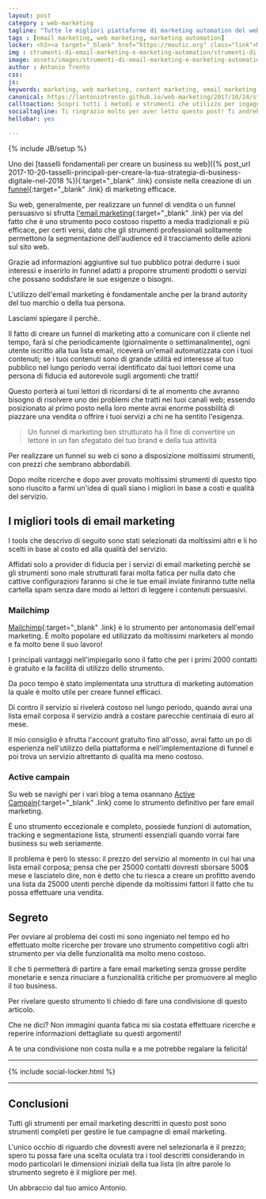 ```yaml
---
layout: post
category : web-marketing
tagline: "Tutte le migliori piattaforme di marketing automation del web"
tags : [email marketing, web marketing, marketing automation]
locker: <h3><a target="_blank" href="https://mautic.org" class="link">Mautic</a></h3><p>È la piattaforma di marketing automation che fa per te!</p><p>Perchè?</p><p>Perchè comprende tutte le funzionalità delle precedenti ed è open source quindi puoi usarla gratis!</p><p>Utilizzando questo strumento direi che spenderai il 10% di quel che spenderesti con altri tools per via del fatto che con Mautic l'unica spesa che dovrai sostenere sarà legata alla consegna dei messaggi email e l'hosting della piattaforma sui tuoi server.</p><p>Come servizio di consegna email consiglio di utilizzare Amazon SES che costerà 0,0001 eur a messaggio email (50eur per 500000 email) riuscirà a soddifare le tue esigenze con costi veramente esigui!</p><p>L'unico punto a sfavore di Mautic è la necessità di competenze tecniche per installarlo sul proprio server; per ovviare al prolema ti basterà contattare un esperto in strumenti di hosting che, solo una volta, installerà il sistema sui tuoi server!</p>
img : strumenti-di-email-marketing-e-marketing-automation/strumenti-di-email-marketing-e-marketing-automation.jpg
image: assets/images/strumenti-di-email-marketing-e-marketing-automation/strumenti-di-email-marketing-e-marketing-automation.jpg
author : Antonio Trento
css:
js:  
keywords: marketing, web marketing, content marketing, email marketing
canonical: https://lantoniotrento.github.io/web-marketing/2017/10/24/strumenti-di-email-marketing-e-marketing-automation
calltoaction: Scopri tutti i metodi e strumenti che utilizzo per ingaggiare nuovo pubblico per le mie pagine web.  <a href="https://lantoniotrento.github.io/signup">Iscriviti qui e ricevi i 3 regali segreti del blog</a>.
socialtagline: Ti ringrazio molto per aver letto questo post! Ti andrebbe di farmi un favore? Regalami la felicità! Lasciami una condivisione sul tuo social preferito!
hellobar: yes

---
```

{% include JB/setup %}

Uno dei [tasselli fondamentali per creare un business su web]({% post_url 2017-10-20-tasselli-principali-per-creare-la-tua-strategia-di-business-digitale-nel-2018 %}){:target="_blank" .link} consiste nella creazione di un [funnel](https://it.wikipedia.org/wiki/Imbuto_di_conversione){:target="_blank" .link} di marketing efficace.<!--more-->

Su web, generalmente, per realizzare un funnel di vendita o un funnel persuasivo si sfrutta [l'email marketing](https://it.wikipedia.org/wiki/Email_marketing){:target="_blank" .link} per via del fatto che è uno strumento poco costoso rispetto a media tradizionali e più efficace, per certi versi, dato che gli strumenti professionali solitamente permettono la segmentazione dell'audience ed il tracciamento delle azioni sul sito web.

Grazie ad informazioni aggiuntive sul tuo pubblico potrai dedurre i suoi interessi e inserirlo in funnel adatti a proporre strumenti prodotti o servizi che possano soddisfare le sue esigenze o bisogni.

L'utilizzo dell'email marketing è fondamentale anche per la brand autority del tuo marchio o della tua persona.

Lasciami spiegare il perchè..

Il fatto di creare un funnel di marketing atto a comunicare con il cliente nel tempo, farà si che periodicamente (giornalmente o settimanalmente), ogni utente iscritto alla tua lista email, riceverà un'email automatizzata con i tuoi contenuti; se i tuoi contenuti sono di grande utilità ed interesse al tuo pubblico nel lungo periodo verrai identificato dai tuoi lettori come una persona di fiducia ed autorevole sugli argomenti che tratti!

Questo porterà ai tuoi lettori di ricordarsi di te al momento che avranno bisogno di risolvere uno dei problemi che tratti nei tuoi canali web; essendo posizionato al primo posto nella loro mente avrai  enorme possbilità di piazzare una vendita o offrire i tuoi servizi a chi ne ha sentito l'esigenza.

> Un funnel di marketing ben strutturato ha il fine di convertire un lettore in un fan sfegatato del tuo brand e della tua attività

Per realizzare un funnel su web ci sono a disposizione moltissimi strumenti, con prezzi che sembrano abbordabili.

Dopo molte ricerche e dopo aver provato moltissimi strumenti di questo tipo sono riuscito a farmi un'idea di quali siano i migliori in base a costi e qualità del servizio.

## I migliori tools di email marketing

I tools che descrivo di seguito sono stati selezionati da moltissimi altri e li ho scelti in base al costo ed alla qualità del servizio.

Affidati solo a provider di fiducia per i servizi di email marketing perchè se gli strumenti sono male strutturati farai molta fatica per nulla dato che cattive configurazioni faranno si che le tue email inviate finiranno tutte nella cartella spam senza dare modo ai lettori di leggere i contenuti persuasivi.

### Mailchimp

[Mailchimp](https://mailchimp.com){:target="_blank" .link} è lo strumento per antonomasia dell'email marketing. È molto popolare ed utilizzato da moltissimi marketers al mondo e fa molto bene il suo lavoro!

I principali vantaggi nell'impiegarlo sono il fatto che per i primi 2000 contatti è gratuito e la facilità di utilizzo dello strumento.

Da poco tempo è stato implementata una struttura di marketing automation la quale è molto utile per creare funnel efficaci.

Di contro il servizio si rivelerà costoso nel lungo periodo, quando avrai una lista email corposa il servizio andrà a costare parecchie centinaia di euro al mese.

Il mio consiglio è sfrutta l'account gratuito fino all'osso, avrai fatto un po di esperienza nell'utilizzo della piattaforma e nell'implementazione di funnel e poi trova un servizio altrettanto di qualità ma meno costoso.

### Active campain

Su web se navighi per i vari blog a tema osannano [Active Campain](http://linktrack.info/.2qenq){:target="_blank" .link} come lo strumento definitivo per fare email marketing.

È uno strumento eccezionale e completo, possiede funzioni di automation, tracking e segmentazione lista, strumenti essenziali quando vorrai fare business su web seriamente.

Il problema è però lo stesso: il prezzo del servizio al momento in cui hai una lista email corposa; pensa che per 25000 contatti dovresti sborsare 500$ mese e lasciatelo dire, non è detto che tu riesca a creare un profitto avendo una lista da 25000 utenti perchè dipende da moltissimi fattori il fatto che tu possa effettuare una vendita.

## Segreto

Per ovviare al problema dei costi mi sono ingeniato nel tempo ed ho effettuato  molte ricerche per trovare uno strumento competitivo cogli altri strumento per via delle funzionalità ma molto meno costoso.

Il che ti permetterà di partire a fare email marketing senza grosse perdite monetarie e senza rinuciare a funzionalità critiche per promuovere al meglio il tuo business.

Per rivelare questo strumento ti chiedo di fare una condivisione di questo articolo.

Che ne dici? Non immagini quanta fatica mi sia costata effettuare ricerche e reperire informazioni dettagliate su questi argomenti!

A te una condivisione non costa nulla e a me potrebbe regalare la felicità!

----

{% include social-locker.html %}

----

## Conclusioni

Tutti gli strumenti per email marketing descritti in questo post sono strumenti completi per gestire le tue campagne di email marketing.

L'unico occhio di riguardo che dovresti avere nel selezionarla è il prezzo; spero tu possa fare una scelta oculata tra i tool descritti considerando in modo particolari le dimensioni iniziali della tua lista (in altre parole lo strumento segreto è il migliore per me).

Un abbraccio dal tuo amico Antonio.
